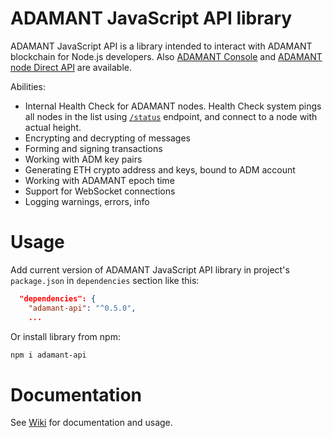# ADAMANT JavaScript API library

ADAMANT JavaScript API is a library intended to interact with ADAMANT blockchain for Node.js developers. Also [ADAMANT Console](https://github.com/Adamant-im/adamant-console/wiki) and [ADAMANT node Direct API](https://github.com/Adamant-im/adamant/wiki/) are available.

Abilities:

* Internal Health Check for ADAMANT nodes. Health Check system pings all nodes in the list using [`/status`](https://github.com/Adamant-im/adamant/wiki/API-Specification#get-blockchain-and-network-status) endpoint, and connect to a node with actual height.
* Encrypting and decrypting of messages
* Forming and signing transactions
* Working with ADM key pairs
* Generating ETH crypto address and keys, bound to ADM account
* Working with ADAMANT epoch time
* Support for WebSocket connections
* Logging warnings, errors, info

# Usage

Add current version of ADAMANT JavaScript API library in project's `package.json` in `dependencies` section like this:

``` json
  "dependencies": {
    "adamant-api": "^0.5.0",
    ...
```

Or install library from npm:

``` bash
npm i adamant-api
```

# Documentation 

See [Wiki](https://github.com/Adamant-im/adamant-api-jsclient/wiki) for documentation and usage.
